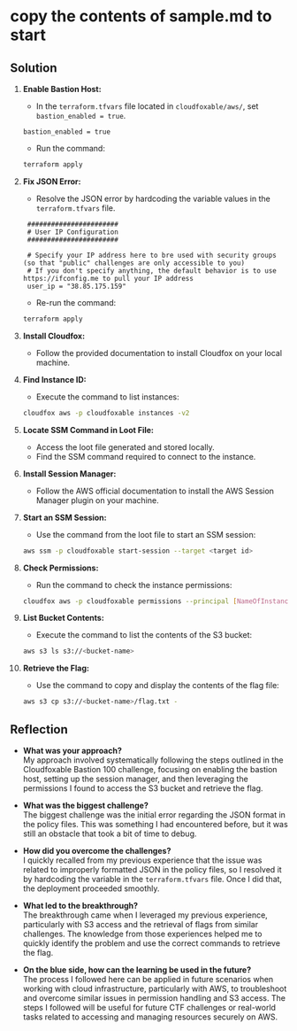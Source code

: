 # copy the contents of sample.md to start
## Solution  

1. **Enable Bastion Host:**
   - In the `terraform.tfvars` file located in `cloudfoxable/aws/`, set `bastion_enabled = true`.

   ```hcl
   bastion_enabled = true
   ```

   - Run the command: 

   ```bash
   terraform apply
   ```

2. **Fix JSON Error:**
   - Resolve the JSON error by hardcoding the variable values in the `terraform.tfvars` file.

   ```hcl
    #######################
    # User IP Configuration 
    #######################

    # Specify your IP address here to bre used with security groups (so that "public" challenges are only accessible to you)
    # If you don't specify anything, the default behavior is to use https://ifconfig.me to pull your IP address
    user_ip = "38.85.175.159"
   ```

   - Re-run the command:

   ```bash
   terraform apply
   ```

3. **Install Cloudfox:**
   - Follow the provided documentation to install Cloudfox on your local machine.

4. **Find Instance ID:**
   - Execute the command to list instances:

   ```bash
   cloudfox aws -p cloudfoxable instances -v2
   ```

5. **Locate SSM Command in Loot File:**
   - Access the loot file generated and stored locally.
   - Find the SSM command required to connect to the instance.

6. **Install Session Manager:**
   - Follow the AWS official documentation to install the AWS Session Manager plugin on your machine.

7. **Start an SSM Session:**
   - Use the command from the loot file to start an SSM session:

   ```bash
   aws ssm -p cloudfoxable start-session --target <target id>
   ```

8. **Check Permissions:**
   - Run the command to check the instance permissions:

   ```bash
   cloudfox aws -p cloudfoxable permissions --principal [NameOfInstanceRole]
   ```

9. **List Bucket Contents:**
   - Execute the command to list the contents of the S3 bucket:

   ```bash
   aws s3 ls s3://<bucket-name>
   ```

10. **Retrieve the Flag:**
    - Use the command to copy and display the contents of the flag file:

    ```bash
    aws s3 cp s3://<bucket-name>/flag.txt -
    ```

## Reflection  

* **What was your approach?**  
My approach involved systematically following the steps outlined in the Cloudfoxable Bastion 100 challenge, focusing on enabling the bastion host, setting up the session manager, and then leveraging the permissions I found to access the S3 bucket and retrieve the flag.

* **What was the biggest challenge?**  
The biggest challenge was the initial error regarding the JSON format in the policy files. This was something I had encountered before, but it was still an obstacle that took a bit of time to debug.

* **How did you overcome the challenges?**  
I quickly recalled from my previous experience that the issue was related to improperly formatted JSON in the policy files, so I resolved it by hardcoding the variable in the `terraform.tfvars` file. Once I did that, the deployment proceeded smoothly.

* **What led to the breakthrough?**  
The breakthrough came when I leveraged my previous experience, particularly with S3 access and the retrieval of flags from similar challenges. The knowledge from those experiences helped me to quickly identify the problem and use the correct commands to retrieve the flag.

* **On the blue side, how can the learning be used in the future?**  
The process I followed here can be applied in future scenarios when working with cloud infrastructure, particularly with AWS, to troubleshoot and overcome similar issues in permission handling and S3 access. The steps I followed will be useful for future CTF challenges or real-world tasks related to accessing and managing resources securely on AWS.
